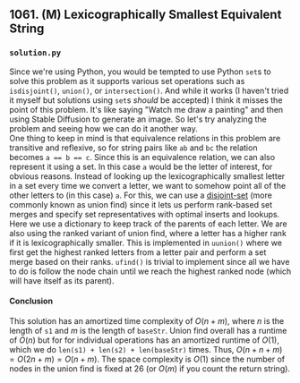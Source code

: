 ## 1061. (M) Lexicographically Smallest Equivalent String

### `solution.py`
Since we're using Python, you would be tempted to use Python `set`s to solve this problem as it supports various set operations such as `isdisjoint()`, `union()`, or `intersection()`. And while it works (I haven't tried it myself but solutions using `set`s *should* be accepted) I think it misses the point of this problem. It's like saying "Watch me draw a painting" and then using Stable Diffusion to generate an image. So let's try analyzing the problem and seeing how we can do it another way.  
One thing to keep in mind is that equivalence relations in this problem are transitive and reflexive, so for string pairs like `ab` and `bc` the relation becomes `a == b == c`. Since this is an equivalence relation, we can also represent it using a set. In this case `a` would be the letter of interest, for obvious reasons. Instead of looking up the lexicographically smallest letter in a set every time we convert a letter, we want to somehow point all of the other letters to (in this case) `a`. For this, we can use a [disjoint-set](https://en.wikipedia.org/wiki/Disjoint-set_data_structure) (more commonly known as union find) since it lets us perform rank-based set merges and specify set representatives with optimal inserts and lookups.  
Here we use a dictionary to keep track of the parents of each letter. We are also using the ranked variant of union find, where a letter has a higher rank if it is lexicographically smaller. This is implemented in `uunion()` where we first get the highest ranked letters from a letter pair and perform a set merge based on their ranks. `ufind()` is trivial to implement since all we have to do is follow the node chain until we reach the highest ranked node (which will have itself as its parent).  

#### Conclusion
This solution has an amortized time complexity of $O(n+m)$, where $n$ is the length of `s1` and $m$ is the length of `baseStr`. Union find overall has a runtime of $O(n)$ but for for individual operations has an amortized runtime of $O(1)$, which we do `len(s1) + len(s2) + len(baseStr)` times. Thus, $O(n+n+m) = O(2n+m) = O(n+m)$. The space complexity is $O(1)$ since the number of nodes in the union find is fixed at 26 (or $O(m)$ if you count the return string).  
  
